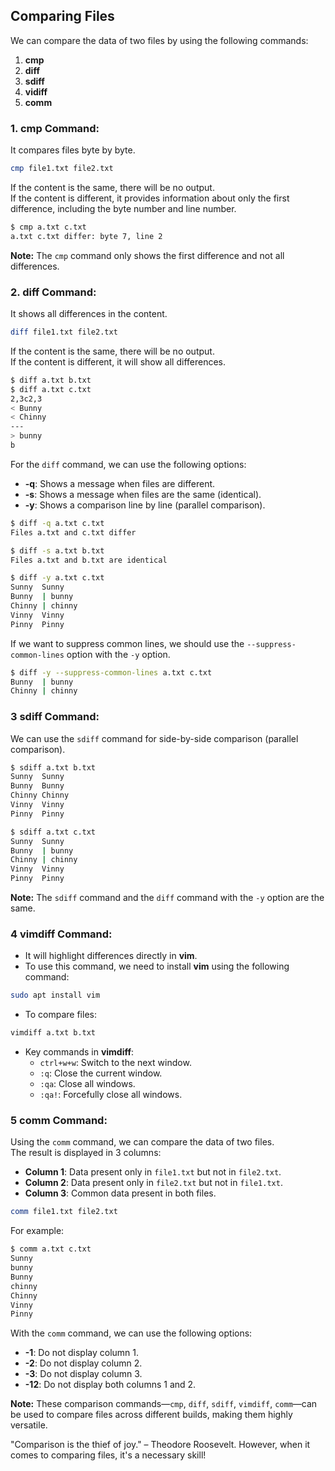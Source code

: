 ## Comparing Files

We can compare the data of two files by using the following commands:

1. **cmp**
2. **diff**
3. **sdiff**
4. **vidiff**
5. **comm**

### 1. cmp Command:
It compares files byte by byte.

```bash
cmp file1.txt file2.txt
```

If the content is the same, there will be no output.  
If the content is different, it provides information about only the first difference, including the byte number and line number.

```bash
$ cmp a.txt c.txt
a.txt c.txt differ: byte 7, line 2
```

**Note:** The `cmp` command only shows the first difference and not all differences.

 ### 2. diff Command:
It shows all differences in the content.

```bash
diff file1.txt file2.txt
```

If the content is the same, there will be no output.  
If the content is different, it will show all differences.

```bash
$ diff a.txt b.txt
$ diff a.txt c.txt
2,3c2,3
< Bunny
< Chinny
---
> bunny
b  
```
For the `diff` command, we can use the following options:

- **-q**: Shows a message when files are different.
- **-s**: Shows a message when files are the same (identical).
- **-y**: Shows a comparison line by line (parallel comparison).

```bash
$ diff -q a.txt c.txt
Files a.txt and c.txt differ

$ diff -s a.txt b.txt
Files a.txt and b.txt are identical

$ diff -y a.txt c.txt
Sunny  Sunny
Bunny  | bunny
Chinny | chinny
Vinny  Vinny
Pinny  Pinny
```

If we want to suppress common lines, we should use the `--suppress-common-lines` option with the `-y` option.

```bash
$ diff -y --suppress-common-lines a.txt c.txt
Bunny  | bunny
Chinny | chinny
```

### 3 sdiff Command:
We can use the `sdiff` command for side-by-side comparison (parallel comparison).

```bash
$ sdiff a.txt b.txt
Sunny  Sunny
Bunny  Bunny
Chinny Chinny
Vinny  Vinny
Pinny  Pinny

$ sdiff a.txt c.txt
Sunny  Sunny
Bunny  | bunny
Chinny | chinny
Vinny  Vinny
Pinny  Pinny
```

**Note:** The `sdiff` command and the `diff` command with the `-y` option are the same.

### 4 vimdiff Command:
- It will highlight differences directly in **vim**.
- To use this command, we need to install **vim** using the following command:

```bash
sudo apt install vim
```

- To compare files:

```bash
vimdiff a.txt b.txt
```

- Key commands in **vimdiff**:
  - `ctrl+w+w`: Switch to the next window.
  - `:q`: Close the current window.
  - `:qa`: Close all windows.
  - `:qa!`: Forcefully close all windows.

### 5 comm Command:
Using the `comm` command, we can compare the data of two files.  
The result is displayed in 3 columns:
- **Column 1**: Data present only in `file1.txt` but not in `file2.txt`.
- **Column 2**: Data present only in `file2.txt` but not in `file1.txt`.
- **Column 3**: Common data present in both files.

```bash
comm file1.txt file2.txt
```

For example:

```bash
$ comm a.txt c.txt
Sunny
bunny
Bunny
chinny
Chinny
Vinny
Pinny
```

With the `comm` command, we can use the following options:
- **-1**: Do not display column 1.
- **-2**: Do not display column 2.
- **-3**: Do not display column 3.
- **-12**: Do not display both columns 1 and 2.

**Note:** These comparison commands—`cmp`, `diff`, `sdiff`, `vimdiff`, `comm`—can be used to compare files across different builds, making them highly versatile.

"Comparison is the thief of joy." – Theodore Roosevelt. However, when it comes to comparing files, it's a necessary skill!
